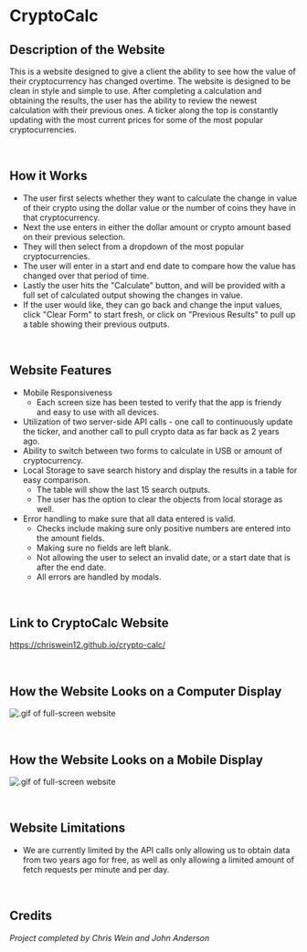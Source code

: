 # CryptoCalc

## Description of the Website
This is a website designed to give a client the ability to see how the value of their cryptocurrency has changed overtime. The website is designed to be clean in style and simple to use. After completing a calculation and obtaining the results, the user has the ability to review the newest calculation with their previous ones. A ticker along the top is constantly updating with the most current prices for some of the most popular cryptocurrencies.

<br/>

## How it Works
* The user first selects whether they want to calculate the change in value of their crypto using the dollar value or the number of coins they have in that cryptocurrency.
* Next the use enters in either the dollar amount or crypto amount based on their previous selection.
* They will then select from a dropdown of the most popular cryptocurrencies.
* The user will enter in a start and end date to compare how the value has changed over that period of time.
* Lastly the user hits the "Calculate" button, and will be provided with a full set of calculated output showing the changes in value.
* If the user would like, they can go back and change the input values, click "Clear Form" to start fresh, or click on "Previous Results" to pull up a table showing their previous outputs.

<br/>

## Website Features
* Mobile Responsiveness
    * Each screen size has been tested to verify that the app is friendy and easy to use with all devices.
* Utilization of two server-side API calls - one call to continuously update the ticker, and another call to pull crypto data as far back as 2 years ago.
* Ability to switch between two forms to calculate in USB or amount of cryptocurrency.
* Local Storage to save search history and display the results in a table for easy comparison.
    * The table will show the last 15 search outputs.
    * The user has the option to clear the objects from local storage as well.
* Error handling to make sure that all data entered is valid.
    * Checks include making sure only positive numbers are entered into the amount fields.
    * Making sure no fields are left blank.
    * Not allowing the user to select an invalid date, or a start date that is after the end date.
    * All errors are handled by modals.
  
<br/>

## Link to CryptoCalc Website
https://chriswein12.github.io/crypto-calc/

<br/>

## How the Website Looks on a Computer Display

![.gif of full-screen website](./assets/gifs/full-screen-cryptocalc.gif)

<br/>

## How the Website Looks on a Mobile Display

![.gif of full-screen website](./assets/gifs/mobile-screen-cryptocalc.gif)

<br/>

## Website Limitations
* We are currently limited by the API calls only allowing us to obtain data from two years ago for free, as well as only allowing a limited amount of fetch requests per minute and per day.

<br/>

## Credits

*Project completed by Chris Wein and John Anderson*